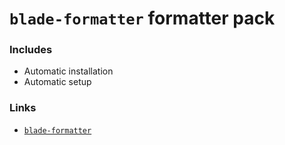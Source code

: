 # `blade-formatter` formatter pack

### Includes

- Automatic installation
- Automatic setup

### Links

- [`blade-formatter`](https://github.com/shufo/blade-formatter)

